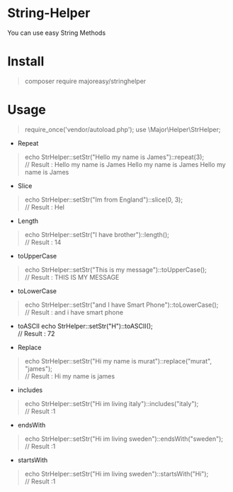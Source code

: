 # String-Helper
You can use easy String Methods

# Install
> composer require majoreasy/stringhelper

# Usage
> require_once('vendor/autoload.php');
> use \Major\Helper\StrHelper;

* Repeat
> echo StrHelper::setStr("Hello my name is James")::repeat(3); <br>
// Result : Hello my name is James Hello my name is James Hello my name is James

* Slice
> echo StrHelper::setStr("Im from England")::slice(0, 3); <br>
// Result : Hel

* Length
> echo StrHelper::setStr("I have brother")::length(); <br>
// Result : 14

* toUpperCase
> echo StrHelper::setStr("This is my message")::toUpperCase(); <br>
// Result : THIS IS MY MESSAGE

* toLowerCase
> echo StrHelper::setStr("and I have Smart Phone")::toLowerCase(); <br>
// Result : and i have smart phone

* toASCII
echo StrHelper::setStr("H")::toASCII(); <br>
// Result : 72

* Replace
> echo StrHelper::setStr("Hi my name is murat")::replace("murat", "james"); <br>
// Result : Hi my name is james

* includes
> echo StrHelper::setStr("Hi im living italy")::includes("italy"); <br>
// Result :1

* endsWith
> echo StrHelper::setStr("Hi im living sweden")::endsWith("sweden"); <br>
// Result :1

* startsWith
> echo StrHelper::setStr("Hi im living sweden")::startsWith("Hi");<br> 
// Result :1







